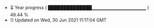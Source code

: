 - ⏳ Year progress { ██████████████▁▁▁▁▁▁▁▁▁▁▁▁▁▁▁▁ } 49.44 %
- ⏰ Updated on Wed, 30 Jun 2021 11:17:04 GMT

